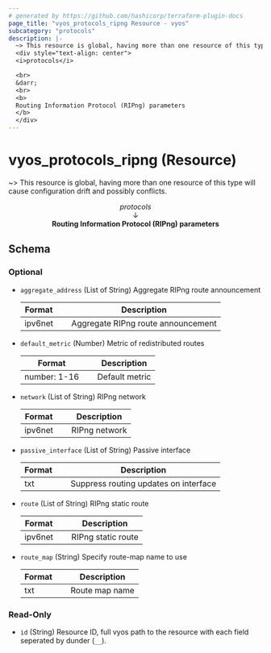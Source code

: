 ```yaml
---
# generated by https://github.com/hashicorp/terraform-plugin-docs
page_title: "vyos_protocols_ripng Resource - vyos"
subcategory: "protocols"
description: |-
  ~> This resource is global, having more than one resource of this type will cause configuration drift and possibly conflicts.
  <div style="text-align: center">
  <i>protocols</i>

  <br>
  &darr;
  <br>
  <b>
  Routing Information Protocol (RIPng) parameters
  </b>
  </div>
---
```


# vyos_protocols_ripng (Resource)

~> This resource is global, having more than one resource of this type will cause configuration drift and possibly conflicts.

<div style="text-align: center">
<i>protocols</i>

<br>
&darr;
<br>
<b>
Routing Information Protocol (RIPng) parameters
</b>
</div>



<!-- schema generated by tfplugindocs -->
## Schema

### Optional

- `aggregate_address` (List of String) Aggregate RIPng route announcement

    |  Format &emsp; | Description  |
    |----------|---------------|
    |  ipv6net  &emsp; |  Aggregate RIPng route announcement  |
- `default_metric` (Number) Metric of redistributed routes

    |  Format &emsp; | Description  |
    |----------|---------------|
    |  number: 1-16  &emsp; |  Default metric  |
- `network` (List of String) RIPng network

    |  Format &emsp; | Description  |
    |----------|---------------|
    |  ipv6net  &emsp; |  RIPng network  |
- `passive_interface` (List of String) Passive interface

    |  Format &emsp; | Description  |
    |----------|---------------|
    |  txt  &emsp; |  Suppress routing updates on interface  |
- `route` (List of String) RIPng static route

    |  Format &emsp; | Description  |
    |----------|---------------|
    |  ipv6net  &emsp; |  RIPng static route  |
- `route_map` (String) Specify route-map name to use

    |  Format &emsp; | Description  |
    |----------|---------------|
    |  txt  &emsp; |  Route map name  |

### Read-Only

- `id` (String) Resource ID, full vyos path to the resource with each field seperated by dunder (`__`).
